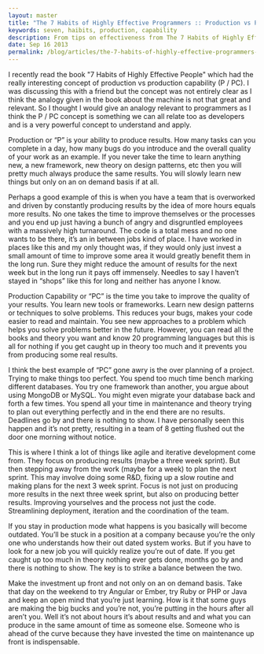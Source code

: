 ```yaml
---
layout: master
title: "The 7 Habits of Highly Effective Programmers :: Production vs Production Capability"
keywords: seven, haibits, production, capability
description: From tips on effectiveness from The 7 Habits of Highly Effective People I wanted to take the concepts to programming. How can we apply these strategies to become better programmers.
date: Sep 16 2013
permalink: /blog/articles/the-7-habits-of-highly-effective-programmers-production-vs-production-capability
---
```


I recently read the book "7 Habits of Highly Effective People" which had the really interesting concept of production vs production capability (P / PC). I was discussing this with a friend but the concept was not entirely clear as I think the analogy given in the book about the machine is not that great and relevant. So I thought I would give an analogy relevant to programmers as I think the P / PC concept is something we can all relate too as developers and is a very powerful concept to understand and apply.

Production or “P” is your ability to produce results. How many tasks can you complete in a day, how many bugs do you introduce and the overall quality of your work as an example. If you never take the time to learn anything new, a new framework, new theory on design patterns, etc then you will pretty much always produce the same results. You will slowly learn new things but only on an on demand basis if at all.

Perhaps a good example of this is when you have a team that is overworked and driven by constantly producing results by the idea of more hours equals more results. No one takes the time to improve themselves or the processes and you end up just having a bunch of angry and disgruntled employees with a massively high turnaround. The code is a total mess and no one wants to be there, it’s an in between jobs kind of place. I have worked in places like this and my only thought was, if they would only just invest a small amount of time to improve some area it would greatly benefit them in the long run. Sure they might reduce the amount of results for the next week but in the long run it pays off immensely. Needles to say I haven’t stayed in “shops” like this for long and neither has anyone I know.

Production Capability or “PC” is the time you take to improve the quality of your results. You learn new tools or frameworks. Learn new design patterns or techniques to solve problems. This reduces your bugs, makes your code easier to read and maintain. You see new approaches to a problem which helps you solve problems better in the future. However, you can read all the books and theory you want and know 20 programming languages but this is all for nothing if you get caught up in theory too much and it prevents you from producing some real results.

I think the best example of “PC” gone awry is the over planning of a project. Trying to make things too perfect. You spend too much time bench marking different databases. You try one framework than another, you argue about using MongoDB or MySQL. You might even migrate your database back and forth a few times. You spend all your time in maintenance and theory trying to plan out everything perfectly and in the end there are no results. Deadlines go by and there is nothing to show. I have personally seen this happen and it’s not pretty, resulting in a team of 8 getting flushed out the door one morning without notice.

This is where I think a lot of things like agile and iterative development come from. They focus on producing results (maybe a three week sprint). But then stepping away from the work (maybe for a week) to plan the next sprint. This may involve doing some R&D, fixing up a slow routine and making plans for the next 3 week sprint. Focus is not just on producing more results in the next three week sprint, but also on producing better results. Improving yourselves and the process not just the code. Streamlining deployment, iteration and the coordination of the team.

If you stay in production mode what happens is you basically will become outdated. You’ll be stuck in a position at a company because you’re the only one who understands how their out dated system works. But if you have to look for a new job you will quickly realize you’re out of date. If you get caught up too much in theory nothing ever gets done, months go by and there is nothing to show. The key is to strike a balance between the two.

Make the investment up front and not only on an on demand basis. Take that day on the weekend to try Angular or Ember, try Ruby or PHP or Java and keep an open mind that you’re just learning. How is it that some guys are making the big bucks and you’re not, you’re putting in the hours after all aren’t you. Well it’s not about hours it’s about results and and what you can produce in the same amount of time as someone else. Someone who is ahead of the curve because they have invested the time on maintenance up front is indispensable.